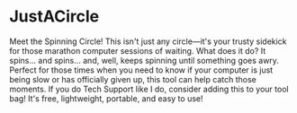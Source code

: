 # JustACircle
Meet the Spinning Circle! This isn't just any circle—it's your trusty sidekick for those marathon computer sessions of waiting. What does it do? It spins... and spins... and, well, keeps spinning until something goes awry. Perfect for those times when you need to know if your computer is just being slow or has officially given up, this tool can help catch those moments. If you do Tech Support like I do, consider adding this to your tool bag! It's free, lightweight, portable, and easy to use!
